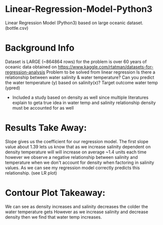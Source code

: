 # Linear-Regression-Model-Python3
Linear Regression Model (Python3) based on large oceanic dataset. (bottle.csv)

# Background Info
Dataset is LARGE (~864864 rows) for the problem is over 60 years of oceanic data obtained on https://www.kaggle.com/rtatman/datasets-for-regression-analysis
Problem to be solved from linear regression Is there a relationship between water salinity & water temperature? 
Can you predict the water temperature (y) based on salinity(x)? Target outcome water temp (ypred)

* Included a study based on density as well since multiple literatures explain to geta true idea in 
water temp and salinity relationship density must be accounted for as well

# Results Take Away:

Slope gives us the coefficient for our regression model.
The first slope value about 1.39 lets us know that as we increase salinity dependent on density temperature will
will increase on average ~1.4 units each time however we observe a negative relationship between
salinity and temperature when we don't account for density when factoring in salinity values. As we can see
my regression model correctly predicts this relationship. (see LR plot)

# Contour Plot Takeaway:

We can see as density increases and salinity decreases the colder the water temperature gets
However as we increase salinity and decrease density then we find that water temp increases.
